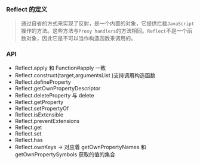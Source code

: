 ### Reflect 的定义

> 通过自省的方式来实现了反射，是一个内置的对象，它提供拦截`JavaScript`操作的方法。这些方法与`Proxy handlers`的方法相同。`Reflect`不是一个函数对象，因此它是不可以当作构造函数来调用的。

### API

- Reflect.apply 和 Function#apply 一致
- Reflect.construct(target,argumentsList )支持调用构造函数
- Reflect.defineProperty
- Reflect.getOwnPropertyDescriptor
- Reflect.deleteProperty 与 delete
- Reflect.getProperty
- Reflect.setPropertyOf
- Reflect.isExtensible
- Reflect.preventExtensions
- Reflect.get
- Reflect.set
- Reflect.has
- Reflect.ownKeys -> 对应着 getOwnPropertyNames 和 getOwnPropertySymbols 获取的值的集合
